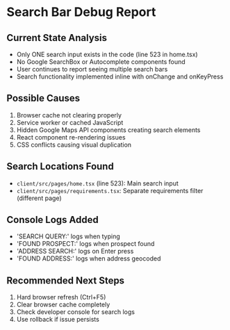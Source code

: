 # Search Bar Debug Report

## Current State Analysis
- Only ONE search input exists in the code (line 523 in home.tsx)
- No Google SearchBox or Autocomplete components found
- User continues to report seeing multiple search bars
- Search functionality implemented inline with onChange and onKeyPress

## Possible Causes
1. Browser cache not clearing properly
2. Service worker or cached JavaScript
3. Hidden Google Maps API components creating search elements
4. React component re-rendering issues
5. CSS conflicts causing visual duplication

## Search Locations Found
- `client/src/pages/home.tsx` (line 523): Main search input
- `client/src/pages/requirements.tsx`: Separate requirements filter (different page)

## Console Logs Added
- 'SEARCH QUERY:' logs when typing
- 'FOUND PROSPECT:' logs when prospect found
- 'ADDRESS SEARCH:' logs on Enter press
- 'FOUND ADDRESS:' logs when address geocoded

## Recommended Next Steps
1. Hard browser refresh (Ctrl+F5)
2. Clear browser cache completely
3. Check developer console for search logs
4. Use rollback if issue persists